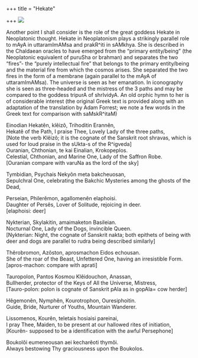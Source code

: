 +++
title = "Hekate"

+++
[![](https://i1.wp.com/photos1.blogger.com/blogger/2010/410/320/hekate.jpg)](http://photos1.blogger.com/blogger/2010/410/1600/hekate.jpg)

Another point I shall consider is the role of the great goddess Hekate
in Neoplatonic thought. Hekate in Neoplatonism plays a strikingly
parallel role to mAyA in uttaramImAMsa and prakR^iti in sAMkhya. She is
described in the Chaldaean oracles to have emerged from the “primary
entity/being” (the Neoplatonic equivalent of puruSha or brahman) and
separates the two “fires”- the “purely intellectual fire” that belongs
to the primary entity/being and the material fire from which the cosmos
arises. She separated the two fires in the form of a membrane (again
parallel to the mAyA of uttaramImAMsa). The universe is seen as her
emanation. In iconography she is seen as three-headed and the mistress
of the 3 paths and may be compared to the goddess tripurA of shrIvidyA.
An old orphic hymn to her is of considerable interest (the original
Greek text is provided along with an adaptation of the translation by
Adam Forrest; we note a few words in the Greek text for comparison with
saMskR^itaM)

Einodian Hekatên, klêizô, Trihoditin Erannên,  
Hekatê of the Path, I praise Thee, Lovely Lady of the three paths,  
\[Note the verb Klêizô; it is the cognate of the Sanskrit root shravas,
which is used for loud praise in the sUkta-s of the R^igveda\]  
Ouranian, Chthonian, te kai Einalian, Krokopeplos.  
Celestial, Chthonian, and Marine One, Lady of the Saffron Robe.  
\[Ouranian compare with varuNa as the lord of the sky\]

Tymbidian, Psychais Nekyôn meta bakcheuosan,  
Sepulchral One, celebrating the Bakchic Mysteries among the ghosts of
the Dead,

Perseian, Philerêmon, agallomenên elaphoisi.  
Daughter of Persês, Lover of Solitude, rejoicing in deer.  
\[elaphoisi: deer\]

Nykterian, Skylakitin, amaimaketon Basileian.  
Nocturnal One, Lady of the Dogs, invincible Queen.  
\[Nykterian: Night, the cognate of Sanskrit nakta; both epithets of
being with deer and dogs are parallel to rudra being described
similarly\]

Thêrobromon, Azôston, aprosmachon Eidos echousan.  
She of the roar of the Beast, Unfettered One, having an irresistible
Form.  
\[apros-machon: compare with aprati\]

Tauropolon, Pantos Kosmou Klêidouchon, Anassan,  
Bullherder, protector of the Keys of All the Universe, Mistress,  
\[Tauro-polon: polon is cognate of Sanskrit pAla as in gopAla= cow
herder\]

Hêgemonên, Nymphên, Kourotrophon, Ouresiphoitin.  
Guide, Bride, Nurturer of Youths, Mountain Wanderer.

Lissomenos, Kourên, teletais hosiaisi pareinai,  
I pray Thee, Maiden, to be present at our hallowed rites of
initiation,  
\[Kourên- supposed to be a identification with the awful Persephone\]

Boukolôi eumeneousan aei kecharêoti thymôi.  
Always bestowing Thy graciousness upon the Boukolos.

